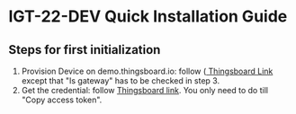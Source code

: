 # IGT-22-DEV Quick Installation Guide

## Steps for first initialization
1. Provision Device on demo.thingsboard.io: follow (<a href=https://thingsboard.io/docs/getting-started-guides/helloworld/#step-1-provision-device target=_blank> Thingsboard Link</a> except that "Is gateway" has to be checked in step 3.
2. Get the credential: follow [Thingsboard link](https://thingsboard.io/docs/getting-started-guides/helloworld/#step-2-connect-device). You only need to do till "Copy access token".
